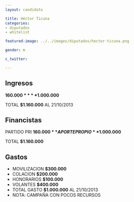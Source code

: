 ```yaml
---
layout: candidato

title: Héctor Ticuna
categories:
- diputados
- whitelist

featured-image: ../../images/diputados/hector-ticuna.png

gender: m

c_twitter: 

---
```



## Ingresos


**$160.000** 
**$1.000.000**

TOTAL **$1.160.000** AL 21/10/2013


## Financistas


PARTIDO PRI     **$160.000**
APORTE  PROPIO  **$1.000.000**

TOTAL **$1.160.000**


## Gastos


- MOVILIZACION **$300.000**
- COLACION     **$200.000**
- HONORARIOS   **$100.000**
- VOLANTES     **$400.000**
- TOTAL GASTO  **$1.000.000**  AL 21/10/2013 
- NOTA: CAMPAÑA CON POCOS RECURSOS


